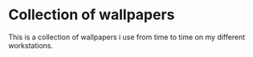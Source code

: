 # Collection of wallpapers
This is a collection of wallpapers i use from time to time on my different workstations.
